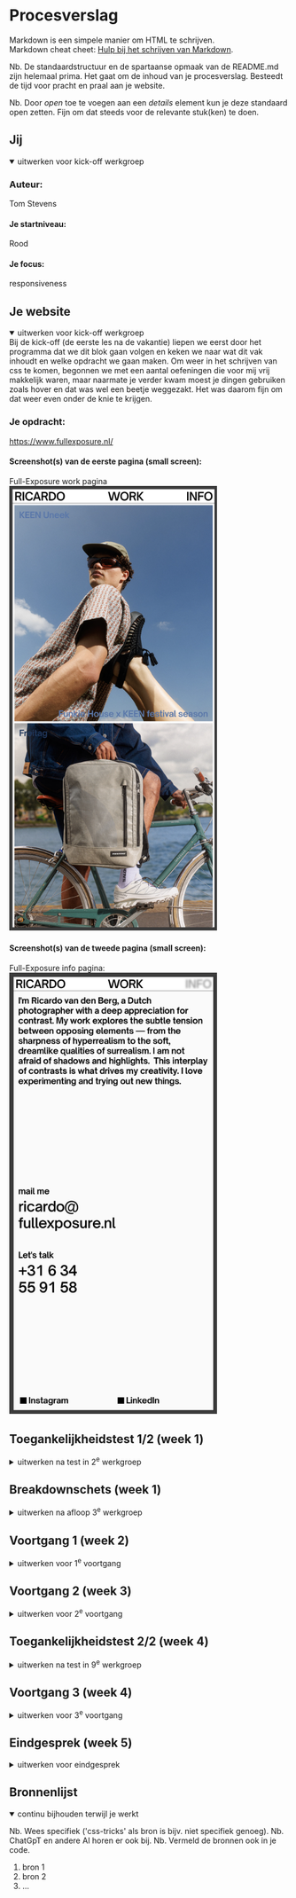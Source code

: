 # Procesverslag
Markdown is een simpele manier om HTML te schrijven.  
Markdown cheat cheet: [Hulp bij het schrijven van Markdown](https://github.com/adam-p/markdown-here/wiki/Markdown-Cheatsheet).

Nb. De standaardstructuur en de spartaanse opmaak van de README.md zijn helemaal prima. Het gaat om de inhoud van je procesverslag. Besteedt de tijd voor pracht en praal aan je website.

Nb. Door *open* toe te voegen aan een *details* element kun je deze standaard open zetten. Fijn om dat steeds voor de relevante stuk(ken) te doen.





## Jij

<details open>
  <summary>uitwerken voor kick-off werkgroep</summary>

  ### Auteur:
  Tom Stevens

  #### Je startniveau:
  Rood

  #### Je focus:
  responsiveness
 
</details>





## Je website

<details open>
  <summary>uitwerken voor kick-off werkgroep</summary>
Bij de kick-off (de eerste les na de vakantie) liepen we eerst door het programma dat we dit blok gaan volgen en keken we naar wat dit vak inhoudt en welke opdracht we gaan maken.
Om weer in het schrijven van css te komen, begonnen we met een aantal oefeningen die voor mij vrij makkelijk waren, maar naarmate je verder kwam moest je dingen gebruiken zoals hover en dat was wel een beetje weggezakt. Het was daarom fijn om dat weer even onder de knie te krijgen.

  ### Je opdracht:
  https://www.fullexposure.nl/

  #### Screenshot(s) van de eerste pagina (small screen): 
  Full-Exposure work pagina
<br>
  <img src="readme-images/workpagina.png" width="375px" alt="Dit is de workpagina waar al het fotografische werk staat van Ricardo van den Berg.">

  #### Screenshot(s) van de tweede pagina (small screen):
  Full-Exposure info pagina:
<br>
  <img src="readme-images/infopagina.png" width="375px" alt="Dit is de info pagina waar Ricardo wat meer over zichzelf gaat praten.">
 
</details>



## Toegankelijkheidstest 1/2 (week 1)

<details>
  <summary>uitwerken na test in 2<sup>e</sup> werkgroep</summary>
Voordat ik de toegangelijkheidstest ging doen moest ik eerst een aantal oefeningen doen van apple toen ik de voice-over setting aan probeerde te zetten. Om de voice-over optie te gebruiken moet je alle shortcuts kunnen gebruiken om het internet, in dit geval mijn gekozen website, te navigeren. In het begin was ik erg gefrustreerd dat de stem, die mij moest helpen bij het navigeren, behoorlijk irritant was en ik hoofdpijn kreeg. Na een tijdje begon ik het een beetje te begrijpen en kon, op een soort van normaal tempo, de website navigeren. Alleen had ik mijn ogen open en kon zien hoe de website eruit zag en wat ik moest doen om door te kunnen gaan. Het is lastig om dan jezelf voor te stellen dat je helemaal tot bijna niks kan zien en dan ook nog is al die shortcutes moet kunnen te gebruiken. Voor deze opdracht moesten we samen met degene naast je, in mijn geval was dat chantelle die de europese funko pop website had gekozen, samen met die persoon moest je bij elkaars website kijken of de gekozen website makkelijk of moeilijk te navigeren was met de voice-over functie. Op de gekozen website van haar was hij goed te navigeren.  


  ### Bevindingen
  Lijst met je bevindingen die in de test naar voren kwamen:
<br>
      - Je website semantisch correct maken zodat mensen die slecht zien zijn de voice-over functie kunnen gebruiken zonder dat ze tegen obstakels aan lopen zoals dat de kopjes niet goed zijn aangeroepen.
<br>
      - Hoe moeilijk het is om een website te kunnen navigeren tijdens dat je amper tot niks kan zien en dan ook nog shortcuts moeten leren te gebruiken.
<br>
      - Dat de website die ik heb gekozen nog niet helemaal optimaal is voor mensen die de voice-over functie gebruiken.
</details>



## Breakdownschets (week 1)

<details>
  <summary>uitwerken na afloop 3<sup>e</sup> werkgroep</summary>

  ### de hele pagina: 
  <img src="images/Breakdown-home-pagina.jpg" width="375px" alt="breakdown van de hele home pagina">

  ### dynamisch deel (bijv menu): 
  <p>Hier kun je zien dat, tijdens het klein maken, het menu niet veranderd in een hamburger menu, maar een misvormde in één geklapte niet bestaand woord.</p>
  <br>
  <img src="images/Dynamisch-Deel.png" width="375px" alt="breakdown van een dynamisch deel">

  ### wellicht nog een dynamisch deel (bijv filter), maar in dit geval ik die aan een tramhokje hang: 
  <img src="images/DSC01958.JPG" width="375px" alt="breakdown van nog een dynamisch deel">

</details>





## Voortgang 1 (week 2)

<details>
  <summary>uitwerken voor 1<sup>e</sup> voortgang</summary>

  ### Stand van zaken
  hier dit ging goed & dit was lastig (neem ook screenshots op van delen van je website en code)


  ### Agenda voor meeting
  samen met je groepje opstellen

  | student 1      | student 2          | student 3    | student 4        |
  | ---            | ---                | ---          | ---              |
  | dit bespreken  | en dit             | en ik dit    | en dan ik dat    |
  | en dat ook nog | dit als er tijd is | nog een punt | dit wil ik zeker |
  | ...            | ...                | ...          | ...              |


  ### Verslag van meeting
  hier na afloop snel de uitkomsten van de meeting vastleggen

  - punt 1
  - punt 2
  - nog een punt
  - ...

</details>





## Voortgang 2 (week 3)

<details>
  <summary>uitwerken voor 2<sup>e</sup> voortgang</summary>

  ### Stand van zaken
  hier dit ging goed & dit was lastig (neem ook screenshots op van delen van je website en code)


  ### Agenda voor meeting
  samen met je groepje opstellen

  | student 1      | student 2          | student 3    | student 4        |
  | ---            | ---                | ---          | ---              |
  | dit bespreken  | en dit             | en ik dit    | en dan ik dat    |
  | en dat ook nog | dit als er tijd is | nog een punt | dit wil ik zeker |
  | ...            | ...                | ...          | ...              |


  ### Verslag van meeting
  hier na afloop snel de uitkomsten van de meeting vastleggen

  - punt 1
  - punt 2
  - nog een punt
- ...

</details>





## Toegankelijkheidstest 2/2 (week 4)

<details>
  <summary>uitwerken na test in 9<sup>e</sup> werkgroep</summary>

  ### Bevindingen
  Lijst met je bevindingen die in de test naar voren kwamen (geef ook aan wat er verbeterd is):

</details>





## Voortgang 3 (week 4)

<details>
  <summary>uitwerken voor 3<sup>e</sup> voortgang</summary>

  ### Stand van zaken
  hier dit ging goed & dit was lastig (neem ook screenshots op van delen van je website en code)


  ### Agenda voor meeting
  samen met je groepje opstellen

  | student 1      | student 2          | student 3    | student 4        |
  | ---            | ---                | ---          | ---              |
  | dit bespreken  | en dit             | en ik dit    | en dan ik dat    |
  | en dat ook nog | dit als er tijd is | nog een punt | dit wil ik zeker |
  | ...            | ...                | ...          | ...              |


  ### Verslag van meeting
  hier na afloop snel de uitkomsten van de meeting vastleggen

  - punt 1
  - punt 2
  - nog een punt
  - ...

</details>





## Eindgesprek (week 5)

<details>
  <summary>uitwerken voor eindgesprek</summary>

  ### Je uitkomst - karakteristiek screenshots:
  <img src="readme-images/dummy-plaatje.jpg" width="375px" alt="uitomst opdracht 1">


  ### Dit ging goed/Heb ik geleerd: 
  Korte omschrijving met plaatjes

  <img src="readme-images/dummy-plaatje.jpg" width="375px" alt="top">


  ### Dit was lastig/Is niet gelukt:
  Korte omschrijving met plaatjes

  <img src="readme-images/dummy-plaatje.jpg" width="375px" alt="bummer">
</details>





## Bronnenlijst

<details open>
  <summary>continu bijhouden terwijl je werkt</summary>

  Nb. Wees specifiek ('css-tricks' als bron is bijv. niet specifiek genoeg). 
  Nb. ChatGpT en andere AI horen er ook bij.
  Nb. Vermeld de bronnen ook in je code.

  1. bron 1
  2. bron 2
  3. ...

</details>
